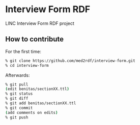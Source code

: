 # Interview Form RDF

LINC Interview Form RDF project

## How to contribute

For the first time:

```sh
% git clone https://github.com/med2rdf/interview-form.git
% cd interview-form
```

Afterwards:

```sh
% git pull
(edit benitas/sectionXX.ttl)
% git status
% git diff
% git add benitas/sectionXX.ttl
% git commit
(add comments on edits)
% git push
```

